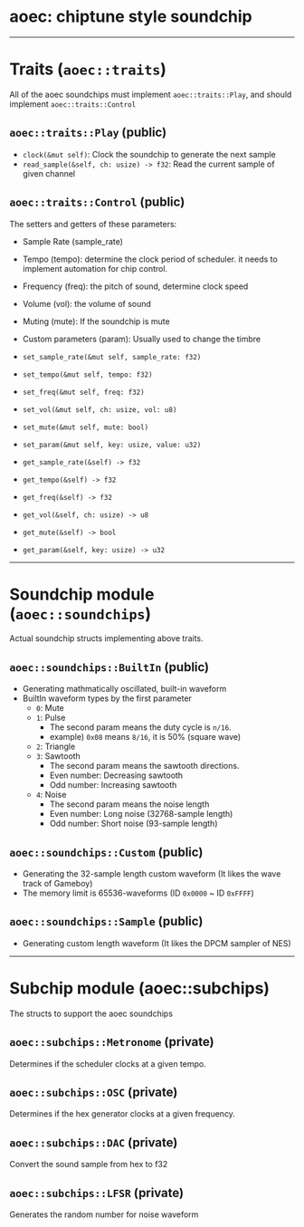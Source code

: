 # aoec: chiptune style soundchip

---

# Traits (`aoec::traits`)
All of the aoec soundchips must implement `aoec::traits::Play`,
and should implement `aoec::traits::Control`

## `aoec::traits::Play` (public)
- `clock(&mut self)`: Clock the soundchip to generate the next sample
- `read_sample(&self, ch: usize) -> f32`: Read the current sample of given channel

## `aoec::traits::Control` (public)
The setters and getters of these parameters:
  - Sample Rate (sample_rate)
  - Tempo (tempo): determine the clock period of scheduler. it needs to implement automation for chip control.
  - Frequency (freq): the pitch of sound, determine clock speed
  - Volume (vol): the volume of sound
  - Muting (mute): If the soundchip is mute
  - Custom parameters (param): Usually used to change the timbre

- `set_sample_rate(&mut self, sample_rate: f32)`
- `set_tempo(&mut self, tempo: f32)`
- `set_freq(&mut self, freq: f32)`
- `set_vol(&mut self, ch: usize, vol: u8)`
- `set_mute(&mut self, mute: bool)`
- `set_param(&mut self, key: usize, value: u32)`

- `get_sample_rate(&self) -> f32`
- `get_tempo(&self) -> f32`
- `get_freq(&self) -> f32`
- `get_vol(&self, ch: usize) -> u8`
- `get_mute(&self) -> bool`
- `get_param(&self, key: usize) -> u32`

---

# Soundchip module (`aoec::soundchips`)
Actual soundchip structs implementing above traits.

## `aoec::soundchips::BuiltIn` (public)
- Generating mathmatically oscillated, built-in waveform
- BuiltIn waveform types by the first parameter
  - `0`: Mute
  - `1`: Pulse
    - The second param means the duty cycle is `n/16`.
    - example) `0x08` means `8/16`, it is 50% (square wave)
  - `2`: Triangle
  - `3`: Sawtooth
    - The second param means the sawtooth directions.
    - Even number: Decreasing sawtooth
    - Odd number: Increasing sawtooth
  - `4`: Noise
    - The second param means the noise length
    - Even number: Long noise (32768-sample length)
    - Odd number: Short noise (93-sample length)

## `aoec::soundchips::Custom` (public)
- Generating the 32-sample length custom waveform (It likes the wave track of Gameboy)
- The memory limit is 65536-waveforms (ID `0x0000` \~ ID `0xFFFF`)

## `aoec::soundchips::Sample` (public)
- Generating custom length waveform (It likes the DPCM sampler of NES)

---

# Subchip module (aoec::subchips)
The structs to support the aoec soundchips

## `aoec::subchips::Metronome` (private)
Determines if the scheduler clocks at a given tempo.

## `aoec::subchips::OSC`  (private)
Determines if the hex generator clocks at a given frequency.

## `aoec::subchips::DAC`  (private)
Convert the sound sample from hex to f32

## `aoec::subchips::LFSR` (private)
Generates the random number for noise waveform

